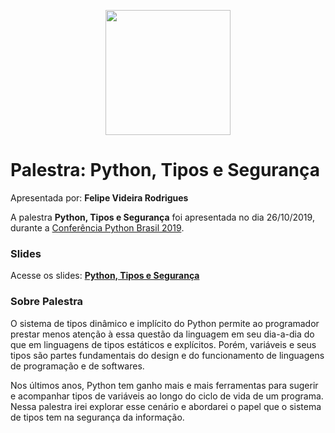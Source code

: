 <p align="center"><img src="../logo_python_brasil_2019-01.svg" width="200"></p>

# Palestra: Python, Tipos e Segurança
Apresentada por: **Felipe Videira Rodrigues**


A palestra **Python, Tipos e Segurança** foi apresentada no dia 26/10/2019, durante a [Conferência Python Brasil 2019](http://2019.pythonbrasil.org.br).



### Slides

Acesse os slides: **[Python, Tipos e Segurança](./pybr2019-felipe-videira-rodrigues-python-tipos-e-seguranca.pdf)**



### Sobre Palestra
O sistema de tipos dinâmico e implícito do Python permite ao programador prestar menos atenção à essa questão da linguagem em seu dia-a-dia do que em linguagens de tipos estáticos e explícitos. Porém, variáveis e seus tipos são partes fundamentais do design e do funcionamento de linguagens de programação e de softwares.

Nos últimos anos, Python tem ganho mais e mais ferramentas para sugerir e acompanhar tipos de variáveis ao longo do ciclo de vida de um programa. Nessa palestra irei explorar esse cenário e abordarei o papel que o sistema de tipos tem na segurança da informação.




